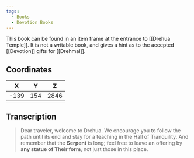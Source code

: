 ```yaml
---
tags:
  - Books
  - Devotion Books
---
```


This book can be found in an item frame at the entrance to [[Drehua Temple]]. It is not a writable book, and gives a hint as to the accepted [[Devotion]] gifts for [[Drehmal]].

## Coordinates
| **X** | **Y** | **Z** |
| :---: | :---: | :---: |
| -139  |  154  | 2846  |

## Transcription
> Dear traveler, welcome to Drehua. We encourage you to follow the path until its end and stay for a teaching in the Hall of Tranquility. And remember that the **Serpent** is long; feel free to leave an offering by **any statue of Their form**, not just those in this place.

